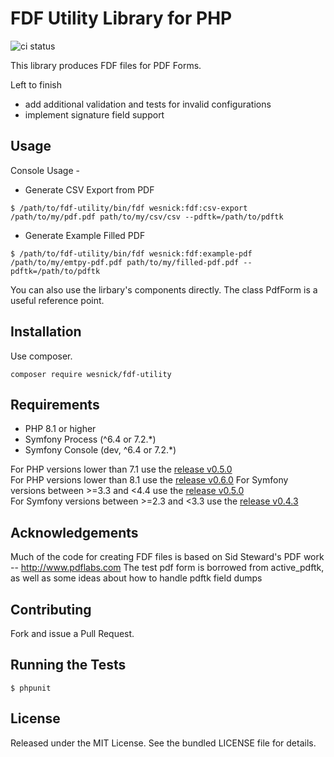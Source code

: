 FDF Utility Library for PHP
===========================

![ci status](https://github.com/wesnick/fdf-utility/actions/workflows/ci.yaml/badge.svg)

This library produces FDF files for PDF Forms.

Left to finish
- add additional validation and tests for invalid configurations
- implement signature field support


## Usage

Console Usage -
- Generate CSV Export from PDF
```
$ /path/to/fdf-utility/bin/fdf wesnick:fdf:csv-export /path/to/my/pdf.pdf path/to/my/csv/csv --pdftk=/path/to/pdftk
```

- Generate Example Filled PDF
```
$ /path/to/fdf-utility/bin/fdf wesnick:fdf:example-pdf /path/to/my/emtpy-pdf.pdf path/to/my/filled-pdf.pdf --pdftk=/path/to/pdftk
```

You can also use the lirbary's components directly.  The class PdfForm is a useful reference point.


## Installation

Use composer.

```
composer require wesnick/fdf-utility
```

## Requirements

- PHP 8.1 or higher
- Symfony Process (^6.4 or 7.2.*)
- Symfony Console (dev, ^6.4 or 7.2.*)

For PHP versions lower than 7.1 use the [release v0.5.0](https://github.com/wesnick/fdf-utility/releases/tag/v0.5.0)  
For PHP versions lower than 8.1 use the [release v0.6.0](https://github.com/wesnick/fdf-utility/releases/tag/v0.6.0)
For Symfony versions between >=3.3 and <4.4 use the [release v0.5.0](https://github.com/wesnick/fdf-utility/releases/tag/v0.5.0)  
For Symfony versions between >=2.3 and <3.3 use the [release v0.4.3](https://github.com/wesnick/fdf-utility/releases/tag/v0.4.3)

## Acknowledgements

Much of the code for creating FDF files is based on Sid Steward's PDF work -- http://www.pdflabs.com
The test pdf form is borrowed from active_pdftk, as well as some ideas about how to handle pdftk field dumps

## Contributing

Fork and issue a Pull Request.

## Running the Tests

```
$ phpunit
```

## License

Released under the MIT License. See the bundled LICENSE file for details.
